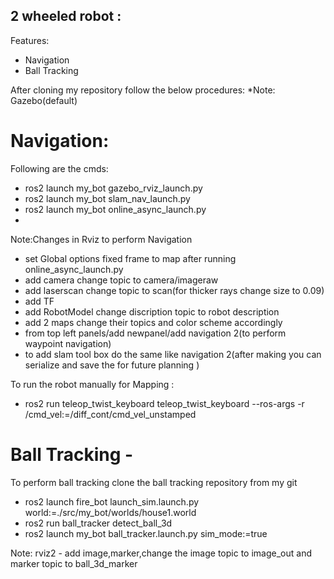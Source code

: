 ## 2 wheeled robot :

Features:
- Navigation
- Ball Tracking
  
After cloning my repository follow the below procedures:
*Note: Gazebo(default) 
# Navigation:
 Following are the cmds:
- ros2 launch my_bot gazebo_rviz_launch.py
- ros2 launch my_bot slam_nav_launch.py
- ros2 launch my_bot online_async_launch.py
- 
Note:Changes in Rviz to perform Navigation
  - set Global options fixed frame to map after running online_async_launch.py
  - add camera change topic to camera/imageraw
  - add laserscan change topic to scan(for thicker rays change size to 0.09)
  - add TF
  - add RobotModel change discription topic to robot description
  - add 2 maps change their topics and color scheme accordingly
  - from top left panels/add newpanel/add navigation 2(to perform waypoint navigation)
  - to add slam tool box do the same like navigation 2(after making you can serialize and save the for future planning )
    
To run the robot manually for Mapping :
- ros2 run teleop_twist_keyboard teleop_twist_keyboard --ros-args -r /cmd_vel:=/diff_cont/cmd_vel_unstamped

# Ball Tracking -
To perform ball tracking clone the ball tracking repository from my git

- ros2 launch fire_bot launch_sim.launch.py world:=./src/my_bot/worlds/house1.world
- ros2 run ball_tracker detect_ball_3d
- ros2 launch my_bot ball_tracker.launch.py sim_mode:=true

Note: rviz2 - add image,marker,change the image topic to image_out and marker topic to ball_3d_marker
